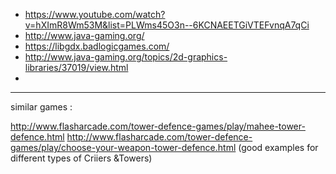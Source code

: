 * https://www.youtube.com/watch?v=hXImR8Wm53M&list=PLWms45O3n--6KCNAEETGiVTEFvnqA7qCi
* http://www.java-gaming.org/
* https://libgdx.badlogicgames.com/
* http://www.java-gaming.org/topics/2d-graphics-libraries/37019/view.html
* 



---------------------------------------------------------------------------------------
similar games :

http://www.flasharcade.com/tower-defence-games/play/mahee-tower-defence.html
http://www.flasharcade.com/tower-defence-games/play/choose-your-weapon-tower-defence.html (good examples for different types of Criiers  &Towers)


